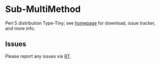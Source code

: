 # Sub-MultiMethod

Perl 5 distribution Type-Tiny; see [homepage](https://metacpan.org/release/Sub-MultiMethod)
for download, issue tracker, and more info.

## Issues

Please report any issues via [RT](https://rt.cpan.org/Dist/Display.html?Queue=Sub-MultiMethod).
